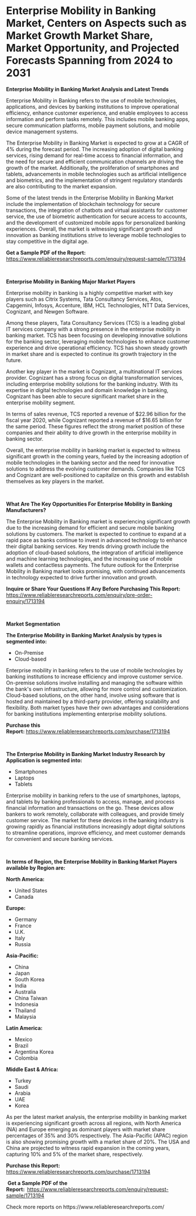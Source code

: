 <p><h1>Enterprise Mobility in Banking Market, Centers on Aspects such as Market Growth Market Share, Market Opportunity, and Projected Forecasts Spanning from 2024 to 2031</h1></p><p><strong>Enterprise Mobility in Banking Market Analysis and Latest Trends</strong></p>
<p><p>Enterprise Mobility in Banking refers to the use of mobile technologies, applications, and devices by banking institutions to improve operational efficiency, enhance customer experience, and enable employees to access information and perform tasks remotely. This includes mobile banking apps, secure communication platforms, mobile payment solutions, and mobile device management systems.</p><p>The Enterprise Mobility in Banking Market is expected to grow at a CAGR of 4% during the forecast period. The increasing adoption of digital banking services, rising demand for real-time access to financial information, and the need for secure and efficient communication channels are driving the growth of the market. Additionally, the proliferation of smartphones and tablets, advancements in mobile technologies such as artificial intelligence and biometrics, and the implementation of stringent regulatory standards are also contributing to the market expansion.</p><p>Some of the latest trends in the Enterprise Mobility in Banking Market include the implementation of blockchain technology for secure transactions, the integration of chatbots and virtual assistants for customer service, the use of biometric authentication for secure access to accounts, and the development of customized mobile apps for personalized banking experiences. Overall, the market is witnessing significant growth and innovation as banking institutions strive to leverage mobile technologies to stay competitive in the digital age.</p></p>
<p><strong>Get a Sample PDF of the Report:&nbsp;</strong> <a href="https://www.reliableresearchreports.com/enquiry/request-sample/1713194">https://www.reliableresearchreports.com/enquiry/request-sample/1713194</a></p>
<p>&nbsp;</p>
<p><strong>Enterprise Mobility in Banking Major Market Players</strong></p>
<p><p>Enterprise mobility in banking is a highly competitive market with key players such as Citrix Systems, Tata Consultancy Services, Atos, Capgemini, Infosys, Accenture, IBM, HCL Technologies, NTT Data Services, Cognizant, and Newgen Software.</p><p>Among these players, Tata Consultancy Services (TCS) is a leading global IT services company with a strong presence in the enterprise mobility in banking market. TCS has been focusing on developing innovative solutions for the banking sector, leveraging mobile technologies to enhance customer experience and drive operational efficiency. TCS has shown steady growth in market share and is expected to continue its growth trajectory in the future.</p><p>Another key player in the market is Cognizant, a multinational IT services provider. Cognizant has a strong focus on digital transformation services, including enterprise mobility solutions for the banking industry. With its expertise in digital technologies and domain knowledge in banking, Cognizant has been able to secure significant market share in the enterprise mobility segment.</p><p>In terms of sales revenue, TCS reported a revenue of $22.96 billion for the fiscal year 2020, while Cognizant reported a revenue of $16.65 billion for the same period. These figures reflect the strong market position of these companies and their ability to drive growth in the enterprise mobility in banking sector.</p><p>Overall, the enterprise mobility in banking market is expected to witness significant growth in the coming years, fueled by the increasing adoption of mobile technologies in the banking sector and the need for innovative solutions to address the evolving customer demands. Companies like TCS and Cognizant are well-positioned to capitalize on this growth and establish themselves as key players in the market.</p></p>
<p>&nbsp;</p>
<p><strong>What Are The Key Opportunities For Enterprise Mobility in Banking Manufacturers?</strong></p>
<p><p>The Enterprise Mobility in Banking market is experiencing significant growth due to the increasing demand for efficient and secure mobile banking solutions by customers. The market is expected to continue to expand at a rapid pace as banks continue to invest in advanced technology to enhance their digital banking services. Key trends driving growth include the adoption of cloud-based solutions, the integration of artificial intelligence and machine learning technologies, and the increasing use of mobile wallets and contactless payments. The future outlook for the Enterprise Mobility in Banking market looks promising, with continued advancements in technology expected to drive further innovation and growth.</p></p>
<p><strong>Inquire or Share Your Questions If Any Before Purchasing This Report:</strong> <a href="https://www.reliableresearchreports.com/enquiry/pre-order-enquiry/1713194">https://www.reliableresearchreports.com/enquiry/pre-order-enquiry/1713194</a></p>
<p>&nbsp;</p>
<p><strong>Market Segmentation</strong></p>
<p><strong>The Enterprise Mobility in Banking Market Analysis by types is segmented into:</strong></p>
<p><ul><li>On-Premise</li><li>Cloud-based</li></ul></p>
<p><p>Enterprise mobility in banking refers to the use of mobile technologies by banking institutions to increase efficiency and improve customer service. On-premise solutions involve installing and managing the software within the bank's own infrastructure, allowing for more control and customization. Cloud-based solutions, on the other hand, involve using software that is hosted and maintained by a third-party provider, offering scalability and flexibility. Both market types have their own advantages and considerations for banking institutions implementing enterprise mobility solutions.</p></p>
<p><strong>Purchase this Report:&nbsp;</strong><a href="https://www.reliableresearchreports.com/purchase/1713194">https://www.reliableresearchreports.com/purchase/1713194</a></p>
<p>&nbsp;</p>
<p><strong>The Enterprise Mobility in Banking Market Industry Research by Application is segmented into:</strong></p>
<p><ul><li>Smartphones</li><li>Laptops</li><li>Tablets</li></ul></p>
<p><p>Enterprise mobility in banking refers to the use of smartphones, laptops, and tablets by banking professionals to access, manage, and process financial information and transactions on the go. These devices allow bankers to work remotely, collaborate with colleagues, and provide timely customer service. The market for these devices in the banking industry is growing rapidly as financial institutions increasingly adopt digital solutions to streamline operations, improve efficiency, and meet customer demands for convenient and secure banking services.</p></p>
<p>&nbsp;</p>
<p><strong>In terms of Region, the Enterprise Mobility in Banking Market Players available by Region are:</strong></p>
<p>
    <p> <strong> North America: </strong>
        <ul>
            <li>United States</li>
            <li>Canada</li>
        </ul>
        </p> 
    <p> <strong> Europe: </strong>
        <ul>
            <li>Germany</li>
            <li>France</li>
            <li>U.K.</li>
            <li>Italy</li>
            <li>Russia</li>
        </ul>
        </p> 
    <p> <strong> Asia-Pacific: </strong>
        <ul>
            <li>China</li>
            <li>Japan</li>
            <li>South Korea</li>
            <li>India</li>
            <li>Australia</li>
            <li>China Taiwan</li>
            <li>Indonesia</li>
            <li>Thailand</li>
            <li>Malaysia</li>
        </ul>
        </p> 
    <p> <strong> Latin America: </strong>
        <ul>
            <li>Mexico</li>
            <li>Brazil</li>
            <li>Argentina Korea</li>
            <li>Colombia</li>
        </ul>
        </p> 
    <p> <strong> Middle East & Africa: </strong>
        <ul>
            <li>Turkey</li>
            <li>Saudi</li>
            <li>Arabia</li>
            <li>UAE</li>
            <li>Korea</li>
        </ul>
    </p>
    </p>
<p><p>As per the latest market analysis, the enterprise mobility in banking market is experiencing significant growth across all regions, with North America (NA) and Europe emerging as dominant players with market share percentages of 35% and 30% respectively. The Asia-Pacific (APAC) region is also showing promising growth with a market share of 20%. The USA and China are projected to witness rapid expansion in the coming years, capturing 10% and 5% of the market share, respectively.</p></p>
<p><strong>Purchase this Report: </strong><a href="https://www.reliableresearchreports.com/purchase/1713194">https://www.reliableresearchreports.com/purchase/1713194</a></p>
<p>&nbsp;<strong>Get a Sample PDF of the Report:&nbsp;&nbsp;</strong><a href="https://www.reliableresearchreports.com/enquiry/request-sample/1713194">https://www.reliableresearchreports.com/enquiry/request-sample/1713194</a></p>
<p><strong></strong></p>
<p>Check more reports on https://www.reliableresearchreports.com/</p>